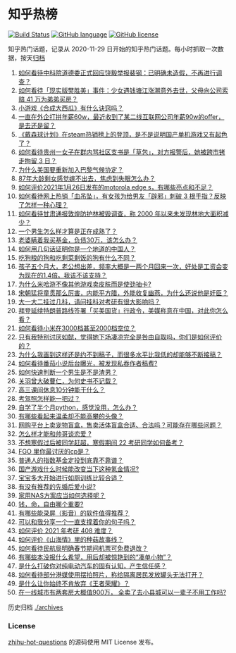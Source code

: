 # 知乎热榜
[![Build Status](https://github.com/ToWeLong/zhihu-hot-questions/workflows/CI/badge.svg)](https://github.com/ToWeLong/zhihu-hot-questions/actions)
[![GitHub language](https://img.shields.io/badge/language-golang-orange.svg)](https://golang.org/)
[![GitHub license](https://img.shields.io/github/license/ToWeLong/zhihu-hot-questions)](https://github.com/ToWeLong/zhihu-hot-questions/blob/main/LICENSE)

知乎热门话题，记录从 2020-11-29 日开始的知乎热门话题。每小时抓取一次数据，按天[归档](./archives)

<!-- BEGIN -->

1. [如何看待中科院道德委正式回应饶毅举报裴钢：已明确未造假，不再进行调查？](https://www.zhihu.com/question/441317727)
1. [如何看待「现实版樊胜美」事件：少女遇钱塘江涨潮意外去世，父母向公司索赔 41 万为弟弟买房？](https://www.zhihu.com/question/441074363)
1. [小游戏《合成大西瓜》有什么诀窍吗？](https://www.zhihu.com/question/440727080)
1. [一直在外企打拼年薪60w，最近收到了某二线互联网公司年薪90w的offer，是去还是留？](https://www.zhihu.com/question/440723216)
1. [《戴森球计划》在steam热销榜上的登顶，是不是说明国产单机游戏又有起色了？](https://www.zhihu.com/question/441254136)
1. [如何看待贵州一女子在群内骂社区支书是「草包」，对方报警后，她被跨市铐走拘留 3 日？](https://www.zhihu.com/question/441235726)
1. [为什么美国要重新加入巴黎气候协定？](https://www.zhihu.com/question/440591050)
1. [87年大龄剩女感觉嫁不出去，焦虑到失眠怎么办？](https://www.zhihu.com/question/434712309)
1. [如何评价2021年1月26日发布的motorola edge s，有哪些亮点和不足？](https://www.zhihu.com/question/441336221)
1. [如何看待网上热销「血吊坠」，有女孩为给男友「辟邪」刺破 3 根手指？反映了怎样一种心理？](https://www.zhihu.com/question/441309856)
1. [如何看待甘肃通报敦煌防护林被毁调查，称 2000 年以来未发现林地大面积减少？](https://www.zhihu.com/question/441237661)
1. [一个男生怎么样才算是正在成熟了？](https://www.zhihu.com/question/431134549)
1. [老婆瞒着我买基金，负债30万，该怎么办？](https://www.zhihu.com/question/439118642)
1. [如何用几句话证明你是一个地道的中国人？](https://www.zhihu.com/question/403427782)
1. [吃狗粮的狗和吃剩菜剩饭的狗有什么不同？](https://www.zhihu.com/question/424634698)
1. [孩子五个月大，老公想出差，频率大概是一两个月回来一次，好处是工资会变为现在的1.4倍。我该不该支持？](https://www.zhihu.com/question/441236540)
1. [为什么米哈游不像其他游戏卖皮肤而是使劲抽卡?](https://www.zhihu.com/question/421501822)
1. [宋朝猛将童贯那么厉害，内能平方腊，外能收复幽燕，为什么还说他是奸臣？](https://www.zhihu.com/question/440800572)
1. [大一大二挂过几科，请问挂科对考研有很大影响吗？](https://www.zhihu.com/question/439945006)
1. [拜登延续特朗普路线签署「买美国货」行政令，美媒称意在中国，对此你怎么看？](https://www.zhihu.com/question/441301441)
1. [如何看待小米在3000档甚至2000档空位？](https://www.zhihu.com/question/440997091)
1. [只有我特别讨厌如懿，觉得她下场凄凉完全是咎由自取吗，你们是如何评价的？](https://www.zhihu.com/question/298071572)
1. [为什么我画到这样还是约不到稿子，而很多水平比我低的却能够不断接稿？](https://www.zhihu.com/question/436328775)
1. [如何看待番茄小说后台曝光，被发现私吞作者稿费?](https://www.zhihu.com/question/441218199)
1. [如何快速判断一个男生是不是渣男？](https://www.zhihu.com/question/266022540)
1. [关羽曾大破曹仁，为何史书不记载？](https://www.zhihu.com/question/441192093)
1. [高三课间休息10分钟能干什么？](https://www.zhihu.com/question/440423626)
1. [考驾照怎样能一把过？](https://www.zhihu.com/question/439943462)
1. [自学了半个月python，感觉没用，怎么办？](https://www.zhihu.com/question/381078052)
1. [有哪些看起来温柔却不能高攀的头像？](https://www.zhihu.com/question/437369852)
1. [网购平台上卖宠物盲盒，售卖活体盲盒合适、合法吗？可能存在哪些问题？](https://www.zhihu.com/question/441297516)
1. [怎么样才能和帅哥谈恋爱 ?](https://www.zhihu.com/question/379739929)
1. [不想寒假过后被同学赶超，寒假期间 22 考研同学如何备考？](https://www.zhihu.com/question/441244240)
1. [FGO 里你最讨厌的cp是？](https://www.zhihu.com/question/440926910)
1. [普通人的指数基金定投到底靠不靠谱？](https://www.zhihu.com/question/324370432)
1. [国产游戏什么时候能改变当下这种氪金情况?](https://www.zhihu.com/question/440191950)
1. [宝宝多大开始进行如厕训练比较合适？](https://www.zhihu.com/question/440865725)
1. [有没有推荐的先婚后爱小说?](https://www.zhihu.com/question/433522108)
1. [家用NAS方案应当如何选择呢？](https://www.zhihu.com/question/439294915)
1. [钱，命，自由哪个重要?](https://www.zhihu.com/question/439123003)
1. [有哪些能录屏（影音）的软件值得推荐？](https://www.zhihu.com/question/20310991)
1. [可以和我分享一个一直支撑着你的句子吗？](https://www.zhihu.com/question/432782694)
1. [如何评价 2021 年考研 408 难度？](https://www.zhihu.com/question/436728345)
1. [如何评价《山海情》里的种菇故事线？](https://www.zhihu.com/question/440480864)
1. [如何看待民航局明确春节期间机票可免费退改？](https://www.zhihu.com/question/441269193)
1. [有哪些本没报什么希望，用后却被惊艳到的“凑单小物”？](https://www.zhihu.com/question/438230746)
1. [是什么打破你对纯电动汽车的固有认知，产生信任感？](https://www.zhihu.com/question/434080463)
1. [如何看待部分港媒使用摆拍照片，称给隔离居民发放罐头无法打开？](https://www.zhihu.com/question/441224754)
1. [是什么让你始终不肯放弃《王者荣耀》？](https://www.zhihu.com/question/429140112)
1. [在一线城市有两套房大概值900万， 全卖了去小县城可以一辈子不用工作吗?](https://www.zhihu.com/question/440901670)

<!-- END -->

历史归档 [./archives](./archives)


### License
[zhihu-hot-questions](https://github.com/towelong/zhihu-hot-questions) 的源码使用 MIT License 发布。